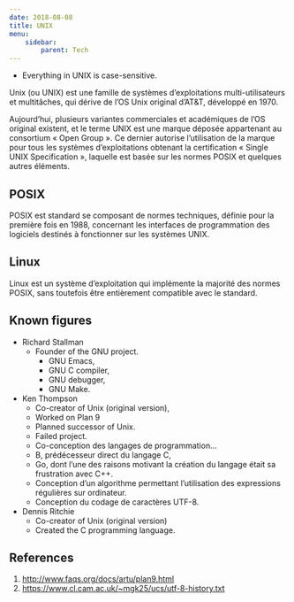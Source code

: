 ```yaml
---
date: 2018-08-08
title: UNIX
menu:
    sidebar:
        parent: Tech
---
```



- Everything in UNIX is case-sensitive.


Unix (ou UNIX) est une famille de systèmes d’exploitations multi-utilisateurs et multitâches, qui dérive de l’OS Unix original d’AT&T, développé en 1970.

Aujourd’hui, plusieurs variantes commerciales et académiques de l’OS original existent, et le terme UNIX est une marque déposée appartenant au consortium « Open Group ». Ce dernier autorise l’utilisation de la marque pour tous les systèmes d’exploitations obtenant la certification « Single UNIX Specification », laquelle est basée sur les normes POSIX et quelques autres éléments.


## POSIX
POSIX est standard se composant de normes techniques, définie pour la première fois en 1988, concernant les interfaces de programmation des logiciels destinés à fonctionner sur les systèmes UNIX.


## Linux
Linux est un système d’exploitation qui implémente la majorité des normes POSIX, sans toutefois être entièrement compatible avec le standard.


## Known figures
- Richard Stallman
    + Founder of the GNU project.
        - GNU Emacs,
        - GNU C compiler,
        - GNU debugger,
        - GNU Make.
- Ken Thompson
    - Co-creator of Unix (original version),
    - Worked on Plan 9
    + Planned successor of Unix.
    + Failed project.
    - Co-conception des langages de programmation...
    - B, prédécesseur direct du langage C,
    - Go, dont l’une des raisons motivant la création du langage était sa frustration avec C++.
    - Conception d’un algorithme permettant l’utilisation des expressions régulières sur ordinateur.
    - Conception du codage de caractères UTF-8.
- Dennis Ritchie
    + Co-creator of Unix (original version)
    + Created the C programming language.


## References
1. http://www.faqs.org/docs/artu/plan9.html
1. https://www.cl.cam.ac.uk/~mgk25/ucs/utf-8-history.txt
